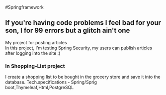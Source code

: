 #Springframework
<h2>If you're having code problems I feel bad for your son, I for 99 errors but a glitch ain't one </h2>
My project for posting articles
<br> In this project, I'm testing Spring Security, my users can publish articles after logging into the site :)
<br>
<h3>In Shopping-List project</h3>I create a shopping list to be bought in the grocery store and save it into the database.
Tech.specifications - Spring/Sprig boot,Thymeleaf,Html,PostgreSQL

